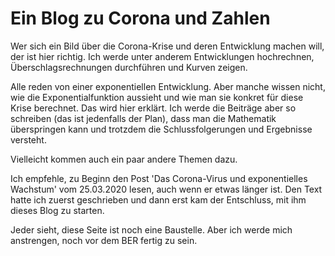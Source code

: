 # Ein Blog zu Corona und Zahlen

Wer sich ein Bild über die Corona-Krise und deren Entwicklung machen will, der ist hier richtig. Ich werde  unter anderem Entwicklungen  hochrechnen, Überschlagsrechnungen durchführen und Kurven zeigen. 

Alle reden von einer exponentiellen Entwicklung. Aber manche wissen nicht, wie die Exponentialfunktion aussieht und wie man sie konkret für diese Krise berechnet. Das wird hier erklärt. Ich werde die Beiträge aber so schreiben (das ist jedenfalls der Plan), dass man die Mathematik überspringen kann und trotzdem die Schlussfolgerungen und Ergebnisse versteht.

Vielleicht kommen auch ein paar andere Themen dazu.

Ich empfehle, zu Beginn den Post 'Das Corona-Virus und exponentielles Wachstum' vom 25.03.2020 lesen, auch wenn er etwas länger ist. Den Text hatte ich zuerst geschrieben und dann erst kam der Entschluss, mit ihm dieses Blog zu starten.

Jeder sieht, diese Seite ist noch eine Baustelle. Aber ich werde mich anstrengen, noch vor dem BER fertig zu sein.